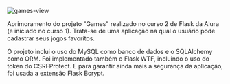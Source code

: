 ![games-view](https://github.com/user-attachments/assets/cb25497f-fd85-4b02-9562-41234e9f3784)


Aprimoramento do projeto "Games" realizado no curso 2 de Flask da Alura (e iniciado no curso 1). 
Trata-se de uma aplicação na qual o usuário pode cadastrar seus jogos favoritos.

O projeto inclui o uso do MySQL como banco de dados e o SQLAlchemy como ORM. 
Foi implementado também o Flask WTF, incluindo o uso do token do CSRFProtect. 
E para garantir ainda mais a segurança da aplicação, foi usada a extensão Flask Bcrypt.
